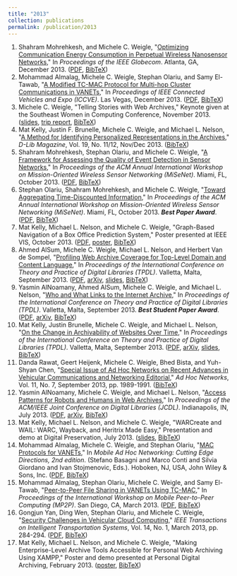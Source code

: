 ```yaml
---
title: "2013"
collection: publications
permalink: /publication/2013
---
```

1. Shahram Mohrehkesh, and Michele C. Weigle, "[Optimizing Communication Energy Consumption in Perpetual Wireless Nanosensor Networks](http://dx.doi.org/10.1109/GLOCOM.2013.6831128)," In *Proceedings of the IEEE Globecom*. Atlanta, GA, December 2013. ([PDF](http://www.cs.odu.edu/~mweigle/papers/mohrehkesh-globecom13.pdf), [BibTeX](?action=bibentry&bibfile=mweigle.bib&bibref=mohrehkesh-globecom13))
1. Mohammad Almalag, Michele C. Weigle, Stephan Olariu, and Samy El-Tawab, "[A Modified TC-MAC Protocol for Multi-hop Cluster Communications in VANETs](http://dx.doi.org/10.1109/ICCVE.2013.6799909)," In *Proceedings of IEEE Connected Vehicles and Expo (ICCVE)*. Las Vegas, December 2013. ([PDF](http://www.cs.odu.edu/~mweigle/papers/almalag-iccve13.pdf), [BibTeX](?action=bibentry&bibfile=mweigle.bib&bibref=almalag-iccve13))
1. Michele C. Weigle, "Telling Stories with Web Archives," Keynote given at the Southeast Women in Computing Conference, November 2013. ([slides](http://www.slideshare.net/mweigle/telling-stories-with-web-archives), [trip report](http://ws-dl.blogspot.com/2013/11/2013-11-21-2013-southeast-women-in.html), [BibTeX](?action=bibentry&bibfile=mweigle.bib&bibref=weigle-sewic13))
1. Mat Kelly, Justin F. Brunelle, Michele C. Weigle, and Michael L. Nelson, "[A Method for Identifying Personalized Representations in the Archives](http://www.dlib.org/dlib/november13/kelly/11kelly.html)," *D-Lib Magazine*, Vol. 19, No. 11/12, Nov/Dec 2013. ([BibTeX](?action=bibentry&bibfile=mweigle.bib&bibref=kelly-dlib13))
1. Shahram Mohrehkesh, Stephan Olariu, and Michele C. Weigle, "[A Framework for Assessing the Quality of Event Detection in Sensor Networks](http://dx.doi.org/10.1145/2509338.2509341)," In *Proceedings of the ACM Annual International Workshop on Mission-Oriented Wireless Sensor Networking (MiSeNet)*. Miami, FL, October 2013. ([PDF](http://www.cs.odu.edu/~mweigle/papers/mohrehkesh-misenet13.pdf), [BibTeX](?action=bibentry&bibfile=mweigle.bib&bibref=mohrehkesh-misenet13))
1. Stephan Olariu, Shahram Mohrehkesh, and Michele C. Weigle, "[Toward Aggregating Time-Discounted Information](http://dx.doi.org/10.1145/2509338.2509340)," In *Proceedings of the ACM Annual International Workshop on Mission-Oriented Wireless Sensor Networking (MiSeNet)*. Miami, FL, October 2013. ***Best Paper Award***.  ([PDF](http://www.cs.odu.edu/~mweigle/papers/olariu-misenet13.pdf), [BibTeX](?action=bibentry&bibfile=mweigle.bib&bibref=olariu-misenet13))
1. Mat Kelly, Michael L. Nelson, and Michele C. Weigle, "Graph-Based Navigation of a Box Office Prediction System," Poster presented at IEEE VIS, October 2013. ([PDF](http://www.cs.odu.edu/~mkelly/papers/2013_ieeevis_boxofficeprediction.pdf), [poster](http://www.cs.odu.edu/~mkelly/posters/2013_vis_boxoffice.pdf), [BibTeX](?action=bibentry&bibfile=mweigle.bib&bibref=kelly-infovis13))
1. Ahmed AlSum, Michele C. Weigle, Michael L. Nelson, and Herbert Van de Sompel, "[Profiling Web Archive Coverage for Top-Level Domain and Content Language](http://dx.doi.org/10.1007/978-3-642-40501-3_7)," In *Proceedings of the International Conference on Theory and Practice of Digital Libraries (TPDL)*. Valletta, Malta, September 2013. ([PDF](http://www.cs.odu.edu/~mln/pubs/tpdl-2013/paper_134.pdf), [arXiv](http://arxiv.org/abs/1309.4008), [slides](http://www.slideshare.net/phonedude/profiling-web-archive-coverage-for-toplevel-domain-and-content-language), [BibTeX](?action=bibentry&bibfile=mweigle.bib&bibref=alsum-tpdl13))
1. Yasmin AlNoamany, Ahmed AlSum, Michele C. Weigle, and Michael L. Nelson, "[Who and What Links to the Internet Archive](http://dx.doi.org/10.1007/978-3-642-40501-3_35)," In *Proceedings of the International Conference on Theory and Practice of Digital Libraries (TPDL)*. Valletta, Malta, September 2013. ***Best Student Paper Award***.  ([PDF](http://www.cs.odu.edu/~mln/pubs/tpdl-2013/paper_149.pdf), [arXiv](http://arxiv.org/abs/1309.4016), [BibTeX](?action=bibentry&bibfile=mweigle.bib&bibref=alnoamany-tpdl13))
1. Mat Kelly, Justin Brunelle, Michele C. Weigle, and Michael L. Nelson, "[On the Change in Archivability of Websites Over Time](http://dx.doi.org/10.1007/978-3-642-40501-3_5)," In *Proceedings of the International Conference on Theory and Practice of Digital Libraries (TPDL)*. Valletta, Malta, September 2013. ([PDF](http://www.cs.odu.edu/~mln/pubs/tpdl-2013/paper_126.pdf), [arXiv](http://arxiv.org/abs/1307.8067), [slides](http://www.slideshare.net/phonedude/on-the-change-in-archivability-of-websites-over-time), [BibTeX](?action=bibentry&bibfile=mweigle.bib&bibref=kelly-tpdl13))
1. Danda Rawat, Geert Heijenk, Michele C. Weigle, Bhed Bista, and Yuh-Shyan Chen, "[Special Issue of Ad Hoc Networks on Recent Advances in Vehicular Communications and Networking Editorial](http://dx.doi.org/10.1016/j.adhoc.2013.08.001)," *Ad Hoc Networks*, Vol. 11, No. 7, September 2013, pp. 1989-1991. ([BibTeX](?action=bibentry&bibfile=mweigle.bib&bibref=rawat-adhoc13))
1. Yasmin AlNoamany, Michele C. Weigle, and Michael L. Nelson, "[Access Patterns for Robots and Humans in Web Archives](http://dx.doi.org/10.1145/2467696.2467722)," In *Proceedings of the ACM/IEEE Joint Conference on Digital Libraries (JCDL)*. Indianapolis, IN, July 2013. ([PDF](http://www.cs.odu.edu/~mln/pubs/jcdl-2013/fp105-AlNoamany.pdf), [arXiv](http://arxiv.org/abs/1309.4009), [BibTeX](?action=bibentry&bibfile=mweigle.bib&bibref=alnoamany-jcdl13))
1. Mat Kelly, Michael L. Nelson, and Michele C. Weigle, "WARCreate and WAIL: WARC, Wayback, and Heritrix Made Easy," Presentation and demo at Digital Preservation, July 2013. ([slides](http://www.slideshare.net/matkelly01/digital-preservation-2013), [BibTeX](?action=bibentry&bibfile=mweigle.bib&bibref=kelly-dp13))
1. Mohammad Almalag, Michele C. Weigle, and Stephan Olariu, "[MAC Protocols for VANETs](http://dx.doi.org/10.1002/9781118511305.ch17)," In *Mobile Ad Hoc Networking: Cutting Edge Directions, 2nd edition*. (Stefano Basagni and Marco Conti and Silvia Giordano and Ivan Stojmenovic, Eds.). Hoboken, NJ, USA, John Wiley & Sons, Inc. ([PDF](http://www.cs.odu.edu/~mweigle/papers/almalag-vanet-ch17.pdf), [BibTeX](?action=bibentry&bibfile=mweigle.bib&bibref=mac-vanet-book))
1. Mohammad Almalag, Stephan Olariu, Michele C. Weigle, and Samy El-Tawab, "[Peer-to-Peer File Sharing in VANETs Using TC-MAC](http://dx.doi.org/10.1109/PerComW.2013.6529461)," In *Proceedings of the International Workshop on Mobile Peer-to-Peer Computing (MP2P)*. San Diego, CA, March 2013. ([PDF](http://www.cs.odu.edu/~mweigle/papers/almalag-mp2p13.pdf), [BibTeX](?action=bibentry&bibfile=mweigle.bib&bibref=almalag-mp2p13))
1. Gongjun Yan, Ding Wen, Stephan Olariu, and Michele C. Weigle, "[Security Challenges in Vehicular Cloud Computing](http://dx.doi.org/10.1109/TITS.2012.2211870)," *IEEE Transactions on Intelligent Transportation Systems*, Vol. 14, No. 1, March 2013, pp. 284-294. ([PDF](http://www.cs.odu.edu/~mweigle/papers/yan-its13.pdf), [BibTeX](?action=bibentry&bibfile=mweigle.bib&bibref=yan-its13))
1. Mat Kelly, Michael L. Nelson, and Michele C. Weigle, "Making Enterprise-Level Archive Tools Accessible for Personal Web Archiving Using XAMPP," Poster and demo presented at Personal Digital Archiving, February 2013. ([poster](http://www.slideshare.net/matkelly01/making-enterpriselevel-archive-tools-accessible-for-personal-web-archiving), [BibTeX](?action=bibentry&bibfile=mweigle.bib&bibref=kelly-pda13))
